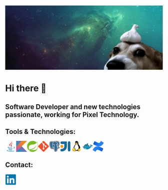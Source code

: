 ![Marcin Perka Banner](https://github.com/MarcinPerka/MarcinPerka/raw/main/banner.png)

<h1>Hi there 👋</h1>

<h2>Software Developer and new technologies passionate, working for Pixel Technology.</h2>

<h2>Tools & Technologies:</h2>
<img align="left" alt="Java" width="35px" src="https://raw.githubusercontent.com/devicons/devicon/master/icons/java/java-original.svg" />
<img align="left" alt="Kotlin" width="35px" src="https://raw.githubusercontent.com/devicons/devicon/master/icons/kotlin/kotlin-original.svg" />
<img align="left" alt="Spring" width="35px" src="https://raw.githubusercontent.com/devicons/devicon/master/icons/spring/spring-original.svg" />
<img align="left" alt="Git" width="35px" src="https://raw.githubusercontent.com/devicons/devicon/master/icons/git/git-original.svg" />
<img align="left" alt="PostgreSQL" width="35px" src="https://raw.githubusercontent.com/devicons/devicon/master/icons/postgresql/postgresql-original.svg" />
<img align="left" alt="IntelliJ" width="35px" src="https://raw.githubusercontent.com/devicons/devicon/master/icons/intellij/intellij-original.svg" />
<img align="left" alt="Linux" width="35px" src="https://raw.githubusercontent.com/devicons/devicon/master/icons/linux/linux-original.svg" />
<img align="left" alt="Docker" width="35px" src="https://raw.githubusercontent.com/devicons/devicon/master/icons/docker/docker-original.svg" />
<img align="left" alt="Confluence" width="35px" src="https://raw.githubusercontent.com/devicons/devicon/master/icons/confluence/confluence-original.svg" />
<br/>
<br/>
<h2>Contact:</h2>
<a href="https://www.linkedin.com/in/marcin-perka/">
<img align="left" alt="LinkedIn" width="35px" src="https://raw.githubusercontent.com/devicons/devicon/master/icons/linkedin/linkedin-original.svg" />
</a>
